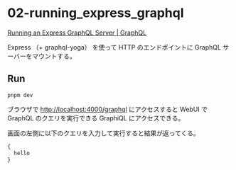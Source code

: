 # 02-running_express_graphql

[Running an Express GraphQL Server | GraphQL](https://graphql.org/graphql-js/running-an-express-graphql-server/)

Express （+ graphql-yoga） を使って HTTP のエンドポイントに GraphQL サーバーをマウントする。

## Run

```shell
pnpm dev
```

ブラウザで [http://localhost:4000/graphql](http://localhost:4000/graphql) にアクセスすると WebUI で GraphQL のクエリを実行できる GraphiQL にアクセスできる。

画面の左側に以下のクエリを入力して実行すると結果が返ってくる。

```graphql
{
  hello
}
```
